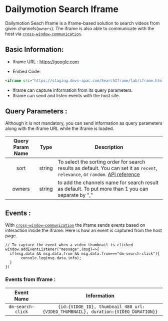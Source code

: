 # Dailymotion Search Iframe 

Dailymotion Seach Iframe is a Iframe-based solution to search videos from given channels(`owners`). The iframe is also able to communicate with the host via [`cross-window-communication`](https://javascript.info/cross-window-communication).

## Basic Information: 
- Iframe URL : https://google.com

- Embed Code:
```html
<iframe src="https://staging.dmvs-apac.com/SearchIframe/lab/iframe.html?sort=relevance&owners=indiatoday" ></iframe>
```
- Iframe can capture information from its query parameters. 
- Iframe can send and listen events with the host site.

## Query Parameters : 
Although it is not mandatory, you can send information as query parameters along with the iframe URL while the iframe is loaded.

| Query Param Name | Type | Description | 
| :---: | :---: | --- |
| sort | string | To select the sorting order for search results as default. You can set it as `recent`, `relevance`, or `random`. [API reference](https://developers.dailymotion.com/api/#video-sort-filter) |
| owners | string | to add the channels name for search result as default. To put more than 1 you can separate by "," |

## Events : 
With [`cross-window-communication`](https://javascript.info/cross-window-communication) the iframe sends events based on interaction inside the iframe. Here is how an event is captured from the host page.
```JS
// To capture the event when a video thumbnail is clicked
window.addEventListener("message",(msg)=>{
  if(msg.data && msg.data.from && msg.data.from==="dm-search-click"){
       console.log(msg.data.info);
  }
})
```
### Events from Iframe :
| Event Name | Information | 
| :---: | :---: |
| `dm-search-click` | ``` {id:{VIDOE_ID}, thumbnail_480_url:{VIDEO_THUMBNAIL}, duration:{VIDEO_DURATION}}``` |
